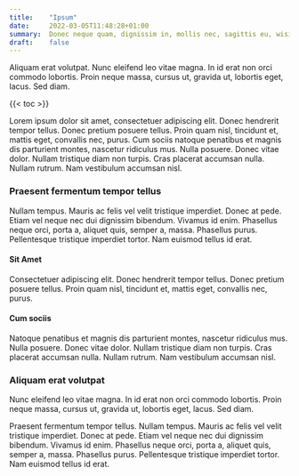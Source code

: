 ```yaml
---
title:    "Ipsum"
date:     2022-03-05T11:48:28+01:00
summary:  Donec neque quam, dignissim in, mollis nec, sagittis eu, wisi.
draft:    false
---
```


Aliquam erat volutpat.  Nunc eleifend leo vitae magna.  In id erat non
orci commodo lobortis.  Proin neque massa, cursus ut, gravida ut,
lobortis eget, lacus.  Sed diam.

{{< toc >}}

Lorem ipsum dolor sit amet, consectetuer adipiscing elit.  Donec
hendrerit tempor tellus.  Donec pretium posuere tellus.  Proin quam
nisl, tincidunt et, mattis eget, convallis nec, purus.  Cum sociis
natoque penatibus et magnis dis parturient montes, nascetur ridiculus
mus.  Nulla posuere.  Donec vitae dolor.  Nullam tristique diam non
turpis.  Cras placerat accumsan nulla.  Nullam rutrum.  Nam vestibulum
accumsan nisl.

### Praesent fermentum tempor tellus

Nullam tempus.  Mauris ac felis vel velit tristique imperdiet.  Donec
at pede.  Etiam vel neque nec dui dignissim bibendum.  Vivamus id
enim.  Phasellus neque orci, porta a, aliquet quis, semper a, massa.
Phasellus purus.  Pellentesque tristique imperdiet tortor.  Nam
euismod tellus id erat.

#### Sit Amet

Consectetuer adipiscing elit.  Donec hendrerit tempor tellus.  Donec
pretium posuere tellus.  Proin quam nisl, tincidunt et, mattis eget,
convallis nec, purus.  

#### Cum sociis 

Natoque penatibus et magnis dis parturient montes, nascetur ridiculus
mus.  Nulla posuere.  Donec vitae dolor.  Nullam tristique diam non
turpis.  Cras placerat accumsan nulla.  Nullam rutrum.  Nam vestibulum
accumsan nisl.

### Aliquam erat volutpat

Nunc eleifend leo vitae magna.  In id erat non orci commodo lobortis.
Proin neque massa, cursus ut, gravida ut, lobortis eget, lacus.  Sed
diam.  

Praesent fermentum tempor tellus.  Nullam tempus.  Mauris ac felis vel
velit tristique imperdiet.  Donec at pede.  Etiam vel neque nec dui
dignissim bibendum.  Vivamus id enim.  Phasellus neque orci, porta a,
aliquet quis, semper a, massa.  Phasellus purus.  Pellentesque
tristique imperdiet tortor.  Nam euismod tellus id erat.


